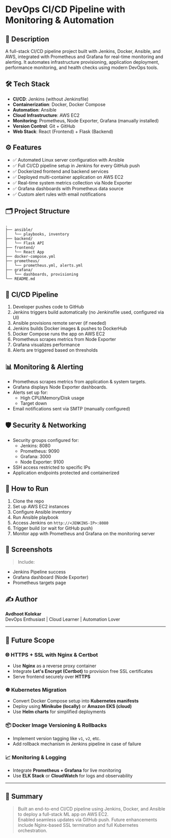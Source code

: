 # DevOps CI/CD Pipeline with Monitoring & Automation

## 📜 Description

A full-stack CI/CD pipeline project built with Jenkins, Docker, Ansible, and AWS, integrated with Prometheus and Grafana for real-time monitoring and alerting. It automates infrastructure provisioning, application deployment, performance monitoring, and health checks using modern DevOps tools.

## 🛠️ Tech Stack

- **CI/CD**: Jenkins (without Jenkinsfile)
- **Containerization**: Docker, Docker Compose
- **Automation**: Ansible
- **Cloud Infrastructure**: AWS EC2
- **Monitoring**: Prometheus, Node Exporter, Grafana (manually installed)
- **Version Control**: Git + GitHub
- **Web Stack**: React (Frontend) + Flask (Backend)

## ⚙️ Features

- ✅ Automated Linux server configuration with Ansible
- ✅ Full CI/CD pipeline setup in Jenkins for every GitHub push
- ✅ Dockerized frontend and backend services
- ✅ Deployed multi-container application on AWS EC2
- ✅ Real-time system metrics collection via Node Exporter
- ✅ Grafana dashboards with Prometheus data source
- ✅ Custom alert rules with email notifications

## 🗂️ Project Structure

```
.
├── ansible/
│   └── playbooks, inventory
├── backend/
│   └── Flask API
├── frontend/
│   └── React App
├── docker-compose.yml
├── prometheus/
│   └── prometheus.yml, alerts.yml
├── grafana/
│   └── dashboards, provisioning
└── README.md
```

## 🚀 CI/CD Pipeline

1. Developer pushes code to GitHub
2. Jenkins triggers build automatically (no Jenkinsfile used, configured via UI)
3. Ansible provisions remote server (if needed)
4. Jenkins builds Docker images & pushes to DockerHub
5. Docker Compose runs the app on AWS EC2
6. Prometheus scrapes metrics from Node Exporter
7. Grafana visualizes performance
8. Alerts are triggered based on thresholds

## 📊 Monitoring & Alerting

- Prometheus scrapes metrics from application & system targets.
- Grafana displays Node Exporter dashboards.
- Alerts set up for:
  - High CPU/Memory/Disk usage
  - Target down
- Email notifications sent via SMTP (manually configured)

## 🛡️ Security & Networking

- Security groups configured for:
  - Jenkins: 8080
  - Prometheus: 9090
  - Grafana: 3000
  - Node Exporter: 9100
- SSH access restricted to specific IPs
- Application endpoints protected and containerized

## 🧲 How to Run

1. Clone the repo
2. Set up AWS EC2 instances
3. Configure Ansible inventory
4. Run Ansible playbook
5. Access Jenkins on `http://<JENKINS-IP>:8080`
6. Trigger build (or wait for GitHub push)
7. Monitor app with Prometheus and Grafana on the monitoring server

## 📸 Screenshots

> Include:

- Jenkins Pipeline success
- Grafana dashboard (Node Exporter)
- Prometheus targets page

## ✍️ Author

**Avdhoot Kolekar**\
DevOps Enthusiast | Cloud Learner | Automation Lover

---

## 🌱 Future Scope

### 🌐 HTTPS + SSL with Nginx & Certbot

- Use **Nginx** as a reverse proxy container
- Integrate **Let's Encrypt (Certbot)** to provision free SSL certificates
- Serve frontend securely over **HTTPS**

### ☸️ Kubernetes Migration

- Convert Docker Compose setup into **Kubernetes manifests**
- Deploy using **Minikube (locally)** or **Amazon EKS (cloud)**
- Use **Helm charts** for simplified deployments

### 📦 Docker Image Versioning & Rollbacks

- Implement version tagging like `v1`, `v2`, etc.
- Add rollback mechanism in Jenkins pipeline in case of failure

### 📈 Monitoring & Logging

- Integrate **Prometheus + Grafana** for live monitoring
- Use **ELK Stack** or **CloudWatch** for logs and observability

---

## 📝 Summary

> Built an end-to-end CI/CD pipeline using Jenkins, Docker, and Ansible to deploy a full-stack ML app on AWS EC2.  
Enabled seamless updates via GitHub push. Future enhancements include Nginx-based SSL termination and full Kubernetes orchestration.

<!-- This future scope section nicely rounds off the project. Consider linking to resources or related repos if you want to guide readers further. -->

